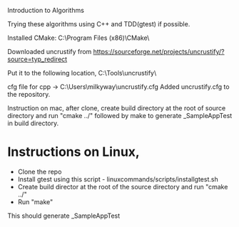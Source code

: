 Introduction to Algorithms

Trying these algorithms using C++ and TDD(gtest) if possible.



Installed CMake:
C:\Program Files (x86)\CMake\

Downloaded uncrustify from 
https://sourceforge.net/projects/uncrustify/?source=typ_redirect

Put it to the following location,
C:\Tools\uncrustify\

cfg file for cpp -> C:\Users\milkyway\uncrustify.cfg
Added uncrustify.cfg to the repository.



Instruction on mac,
after clone, create build directory at the root of source directory and run "cmake ../" followed by make to generate _SampleAppTest in build directory.


Instructions on Linux,
======================
* Clone the repo
* Install gtest using this script - linuxcommands/scripts/installgtest.sh
* Create build director at the root of the source directory and run "cmake ../"
* Run "make"

This should generate _SampleAppTest

